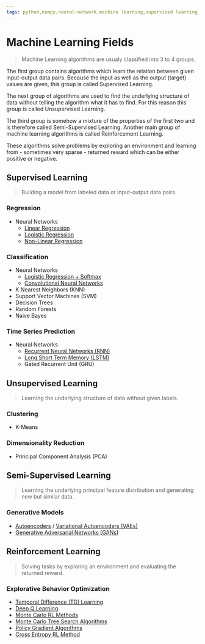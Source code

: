 ```yaml
---
tags: python,numpy,neural-network,machine learning,supervised learning,unsupervised learning,reinforcement learning,regression,classification,clustering,dimensionality reduction
---
```

# Machine Learning Fields

>Machine Learning algorithms are usualy classified into 3 to 4 groups.

The first group contains algorithms which learn the relation between given input-output data pairs.
Because the input as well as the output (target) values are given, this group is called Supervised Learning.

The next group of algorithms are used to find the underlying structure of data without telling the algorithm what it has to find. For this reason this group is called Unsupervised Learning.

The third group is somehow a mixture of the properties of the first two and is therefore called Semi-Supervised Learning.
Another main group of machine learning algorithms is called Reinforcement Learning.

These algorithms solve problems by exploring an environment and learning from - sometimes very sparse - returned reward which can be either positive or negative.

## Supervised Learning

>Building a model from labeled data or input-output data pairs.

### Regression

- Neural Networks
  - [Linear Regression](single_layer_regression.md)
  - [Logistic Regression](single_layer_regression.md)
  - [Non-Linear Regression](non_linear_regression.md)

### Classification

- Neural Networks
  - [Logistic Regression + Softmax](classification_basics.md)
  - [Convolutional Neural Networks](convolutional_networks.md)
- K Nearest Neighbors (KNN)
- Support Vector Machines (SVM)
- Decision Trees
- Random Forests
- Naive Bayes

### Time Series Prediction

- Neural Networks
  - [Recurrent Neural Networks (RNN)](recurrent_networks.md)
  - [Long Short Term Memory (LSTM)](long_short_term_memory.md)
  - Gated Recurrent Unit (GRU)

## Unsupervised Learning

>Learning the underlying structure of data without given labels.

### Clustering

- K-Means

### Dimensionality Reduction

- Principal Component Analysis (PCA)

## Semi-Supervised Learning

>Learning the underlying principal feature distribution and generating new but similar data.

### Generative Models

- [Autoencoders](autoencoder.md) / [Variational Autoencoders (VAEs)](variational_autoencoder.md)
- [Generative Adversarial Networks (GANs)](generative_networks.md)

## Reinforcement Learning

>Solving tasks by exploring an environment and evaluating the returned reward.

### Explorative Behavior Optimization

- [Temporal Difference (TD) Learning](temporal_difference.md)
- [Deep Q Learning](deep_q_networks.md)
- [Monte Carlo RL Methods](monte_carlo_methods.md)
- [Monte Carlo Tree Search Algorithms](monte_carlo_tree_search.md)
- [Policy Gradient Algorithms](policy_gradient.md)
- [Cross Entropy RL Method](cross_entropy_method.md)

